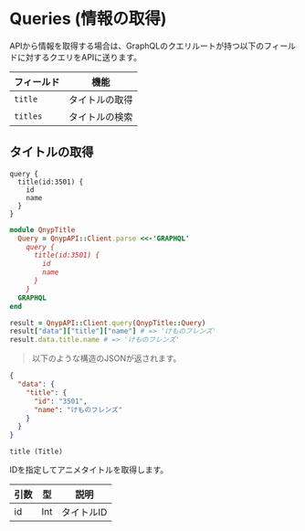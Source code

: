# Queries (情報の取得)

APIから情報を取得する場合は、GraphQLのクエリルートが持つ以下のフィールドに対するクエリをAPIに送ります。

フィールド | 機能
---- | ----
`title` | タイトルの取得
`titles` | タイトルの検索


## タイトルの取得

```plaintext
query {
  title(id:3501) {
    id
    name
  }
}
```

```ruby
module QnypTitle
  Query = QnypAPI::Client.parse <<-'GRAPHQL'
    query {
      title(id:3501) {
        id
        name
      }
    }
  GRAPHQL
end

result = QnypAPI::Client.query(QnypTitle::Query)
result["data"]["title"]["name"] # => 'けものフレンズ'
result.data.title.name # => 'けものフレンズ'
```

> 以下のような構造のJSONが返されます。

```json
{
  "data": {
    "title": {
      "id": "3501",
      "name": "けものフレンズ"
    }
  }
}
```

`title (Title)`

IDを指定してアニメタイトルを取得します。

引数 | 型 | 説明
---- | ---- | ----
id | Int | タイトルID
